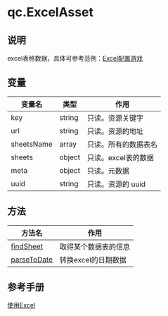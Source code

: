 # qc.ExcelAsset

## 说明
excel表格数据，具体可参考范例：[Excel配置游戏](http://docs.zuoyouxi.com/manual/Excel/index.html)

## 变量
| 变量名        | 类型 | 作用           |
| ------------- |-------------|-------------|
| key |string | 只读。资源关键字 |
| url |string | 只读。资源的地址 |
| sheetsName | array | 只读。所有的数据表名 |
| sheets | object | 只读。excel表的数据 |
| meta | object | 只读。元数据 |
| uuid | string | 只读。资源的 uuid |

## 方法
| 方法名        | 作用           |
| ------------- |-------------|
| [findSheet](excel_findSheet.md) | 取得某个数据表的信息 |
| [parseToDate](excel_parseToDate.md) | 转换excel的日期数据 |

## 参考手册
[使用Excel](http://docs.zuoyouxi.com/manual/Excel/index.html)
